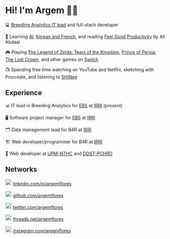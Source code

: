 # Hi! I'm Argem 🧑🏻

💻 [Breeding Analytics IT lead](https://www.linkedin.com/in/argemflores/) and full-stack developer

📖 Learning [AI](https://www.udemy.com/course/artificial-intelligence-az), [Korean and French](https://www.duolingo.com/learn), and reading [Feel Good Productivity](https://feelgoodproductivity.com/) by Ali Abdaal

🎮 Playing [The Legend of Zelda: Tears of the Kingdom](https://www.zelda.com/tears-of-the-kingdom/), [Prince of Persia: The Lost Crown](https://www.ubisoft.com/en-sg/game/prince-of-persia/the-lost-crown), and other games on [Switch](https://www.nintendo.com/store/games/#p=1&sort=df&f=corePlatforms&corePlatforms=Nintendo+Switch)

📺 Spending free time watching on YouTube and Netflix, sketching with Procreate, and listening to [SHINee](https://open.spotify.com/artist/2hRQKC0gqlZGPrmUKbcchR)

## Experience

📊 IT lead in Breeding Analytics for [EBS](https://ebs.excellenceinbreeding.org) at [IRRI](https://irri.org) (present)

🖥 Software project manager for [EBS](https://ebs.excellenceinbreeding.org) at [IRRI](https://irri.org)

🗂 Data management lead for B4R at [IRRI](https://irri.org)

🏗 Web developer/programmer for B4R at [IRRI](https://irri.org)

🏥 Web developer at [UPM-NTHC](https://nih.upm.edu.ph/institute/national-telehealth-center) and [DOST-PCHRD](https://pchrd.dost.gov.ph)

## Networks

[<img alt="argemflores | LinkedIn" width="20px" src="https://simpleicons.org/icons/linkedin.svg" />][LI] [linkedin.com/in/argemflores][LI]

[<img alt="argemflores | GitHub" width="20px" src="https://simpleicons.org/icons/github.svg" />][GH] [github.com/argemflores][GH]

[<img alt="argemflores | Twitter" width="20px" src="https://simpleicons.org/icons/twitter.svg" />][TW] [twitter.com/argemflores][TW]

[<img alt="argemflores | Threads" width="20px" src="https://simpleicons.org/icons/threads.svg" />][TH] [threads.net/argemflores][TH]

[<img alt="argemflores | Instagram" width="20px" src="https://simpleicons.org/icons/instagram.svg" />][IG] [instagram.com/argemflores][IG]

[LI]: https://linkedin.com/in/argemflores
[GH]: https://github.com/argemflores
[TW]: https://twitter.com/argemflores
[IG]: https://instagram.com/argemflores
[TH]: https://threads.net/argemflores
